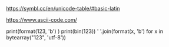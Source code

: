 https://symbl.cc/en/unicode-table/#basic-latin

https://www.ascii-code.com/

print(format(123, 'b') )
print(bin(123))
' '.join(format(x, 'b') for x in bytearray("123", 'utf-8'))

